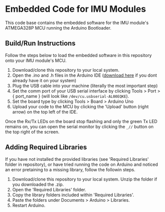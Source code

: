 # Embedded Code for IMU Modules

This code base contains the embedded software for the IMU module's ATMEGA328P MCU running the Arduino Bootloader.

## Build/Run Instructions

Follow the steps below to load the embedded software in this repository onto your IMU module's MCU.

1. Download/clone this repository to your local system.
2. Open the .ino and .h files in the Arduino IDE ([download here](https://www.arduino.cc/en/Main/Software) if you dont already have it on your system)
3. Plug the USB cable into your machine (literally the most important step)
4. Set the comm port of your USB serial interface by clicking Tools > Port > { port_name } (will look like `/dev/cu.usbserial-AL00EQKE`).
5. Set the board type by clicking Tools > Board > Arduino Uno
6. Upload your code to the MCU by clicking the 'Upload' button (right arrow) on the top left of the IDE.

Once the Rx/Tx LEDs on the board stop flashing and only the green Tx LED remains on, you can open the serial monitor by clicking the `_//` button on the top right of the screen.


## Adding Required Libraries

If you have not installed the provided libraries (see 'Required Libraries' folder in repository), or have tried running the code on Arduino and noticed an error pretaining to a missing library, follow the followin steps.

1. Download/clone this repository to your local system. Unzip the folder if you downloaded the .zip.
2. Open the 'Required Libraries' folder.
3. Copy the library folders included within 'Required Libraries'.
4. Paste the folders under Documents > Arduino > Libraries.
5. Restart Arduino.
